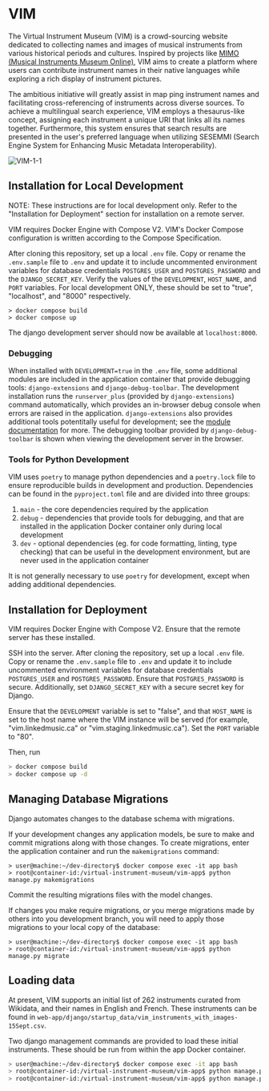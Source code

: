 # VIM
The Virtual Instrument Museum (VIM) is a crowd-sourcing website dedicated to collecting names and images of musical instruments from various historical periods and cultures. Inspired by projects like [MIMO (Musical Instruments Museum Online)](https://mimo-international.com/MIMO/accueil-ermes.aspx), VIM aims to create a platform where users can contribute instrument names in their native languages while exploring a rich display of instrument pictures.

The ambitious initiative will greatly assist in map
ping instrument names and facilitating cross-referencing of instruments across diverse sources. To achieve a multilingual search experience, VIM employs a thesaurus-like concept, assigning each instrument a unique URI that links all its names together. Furthermore, this system ensures that search results are presented in the user's preferred language when utilizing SESEMMI (Search Engine System for Enhancing Music Metadata Interoperability).

![VIM-1-1](https://github.com/DDMAL/VIM/assets/61984039/cf808948-11be-459b-9060-55220dbbade6)

## Installation for Local Development

NOTE: These instructions are for local development only. Refer to the "Installation for Deployment" section for installation on a remote server.

VIM requires Docker Engine with Compose V2. VIM's Docker Compose configuration is written according to the Compose Specification. 

After cloning this repository, set up a local `.env` file. Copy or rename the `.env.sample` file to `.env` and update it to include uncommented environment variables for database credentials `POSTGRES_USER` and `POSTGRES_PASSWORD` and the `DJANGO_SECRET_KEY`. Verify the values of the `DEVELOPMENT`, `HOST_NAME`, and `PORT` variables. For local development ONLY, these should be set to "true", "localhost", and "8000" respectively.

```console
> docker compose build
> docker compose up
```

The django development server should now be available at `localhost:8000`.

### Debugging

When installed with `DEVELOPMENT=true` in the `.env` file, some additional modules are included in the application container that provide debugging tools: `django-extensions` and `django-debug-toolbar`. The development installation runs the `runserver_plus` (provided by `django-extensions`) command automatically, which provides an in-browser debug console when errors are raised in the application. `django-extensions` also provides additional tools potentitally useful for development; see the [module documentation](https://django-extensions.readthedocs.io/en/latest/command_extensions.html) for more. The debugging toolbar provided by `django-debug-toolbar` is shown when viewing the development server in the browser.

### Tools for Python Development

VIM uses `poetry` to manage python dependencies and a `poetry.lock` file to ensure reproducible builds in development and production. Dependencies can be found in the `pyproject.toml` file and are divided into three groups: 

1. `main` - the core dependencies required by the application
2. `debug` - dependencies that provide tools for debugging, and that are installed in the application Docker container only during local development
3. `dev` - optional dependencies (eg. for code formatting, linting, type checking) that can be useful in the development environment, but are never used in the application container

It is not generally necessary to use `poetry` for development, except when adding additional dependencies. 

## Installation for Deployment

VIM requires Docker Engine with Compose V2. Ensure that the remote server has these installed. 

SSH into the server. After cloning the repository, set up a local `.env` file. Copy or rename the `.env.sample` file to `.env` and update it to include uncommented environment variables for database credentials `POSTGRES_USER` and `POSTGRES_PASSWORD`. Ensure that `POSTGRES_PASSWORD` is secure. Additionally, set `DJANGO_SECRET_KEY` with a secure secret key for Django. 

Ensure that the `DEVELOPMENT` variable is set to "false", and that `HOST_NAME` is set to the host name where the VIM instance will be served (for example, "vim.linkedmusic.ca" or "vim.staging.linkedmusic.ca"). Set the `PORT` variable to "80".

Then, run

```bash
> docker compose build
> docker compose up -d
```

## Managing Database Migrations

Django automates changes to the database schema with migrations.

If your development changes any application models, be sure to make and commit migrations along with those changes. To create migrations, enter the application container and run the `makemigrations` command:

```console
> user@machine:~/dev-directory$ docker compose exec -it app bash
> root@container-id:/virtual-instrument-museum/vim-app$ python manage.py makemigrations
```

Commit the resulting migrations files with the model changes.

If changes you make require migrations, or you merge migrations made by others into you development branch, you will need to apply those migrations to your local copy of the database:

```console
> user@machine:~/dev-directory$ docker compose exec -it app bash
> root@container-id:/virtual-instrument-museum/vim-app$ python manage.py migrate
```

## Loading data

At present, VIM supports an initial list of 262 instruments curated from Wikidata, and their names in English and French. These instruments can be found in `web-app/django/startup_data/vim_instruments_with_images-15Sept.csv`.

Two django management commands are provided to load these initial instruments. These should be run from within the app Docker container.

```bash
> user@machine:~/dev-directory$ docker compose exec -it app bash
> root@container-id:/virtual-instrument-museum/vim-app$ python manage.py import_languages
> root@container-id:/virtual-instrument-museum/vim-app$ python manage.py import_instruments
```